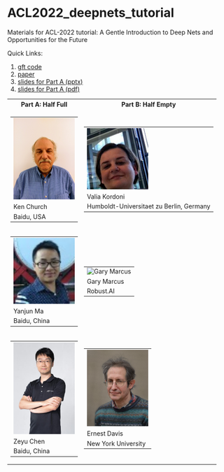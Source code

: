 # ACL2022_deepnets_tutorial
Materials for ACL-2022 tutorial: A Gentle Introduction to Deep Nets and Opportunities for the Future

Quick Links:
<ol>
<li><a href="https://github.com/kwchurch/gft">gft code</a></li>
<li><a href="papers/1.pdf">paper</a></li>
<li><a href="slides/Part_A.pptx">slides for Part A (pptx)</a></li>
<li><a href="slides/Part_A.pdf">slides for Part A (pdf)</a></li>
</ol>
<p>
<table><tr><th>Part A: Half Full</th><th>Part B: Half Empty</th></tr>
    <tr>                 <td> <table><tr><td><img src="instructors/KenChurch.jpg" alt="Ken Church" width=140></td></tr><tr><td>Ken Church</td></tr><tr><td>Baidu, USA</td></tr></table></td>
		    	 <td> <table><tr><td><img src="instructors/ValiaKordoni.jpeg" alt="Valia Kordoni" width=140> </td></tr><tr><td>Valia Kordoni</td></tr><tr><td>Humboldt-Universitaet zu Berlin, Germany</td></tr></table></td></tr>
    <tr> 
		    	 <td><table><tr><td><img src="instructors/YanjunMa.jpg" alt="YanjunMa.jpg" width=140> </td></tr><tr><td>Yanjun Ma</td></tr></tr><tr><td>Baidu, China</td></tr></table></td>
			 <td><table><tr><td><img src="http://garymarcus.com/rw_common/images/r9Z9V9K2RNuITm5s6lAdLw_thumb_c987.jpg" alt="Gary Marcus" width=140> </td></tr><tr><td>Gary Marcus</td></tr><tr><td>Robust.AI</td></tr></table></td></tr>
    <tr>		 <td><table><tr><td><img src="instructors/ZeyuChen.jpg" alt="Zeyu Chen" width=140> </td></tr><tr><td>Zeyu Chen</td></tr></tr><tr><td>Baidu, China</td></tr></table></td>
			 <td><table><tr><td><img src="instructors/ErnestDavis.jpg" alt="Ernest Davis" width=140> </td></tr><tr><td>Ernest Davis</td></tr></tr><tr><td>New York University</td></tr></table></td></tr></table>
			 
			 
			 









